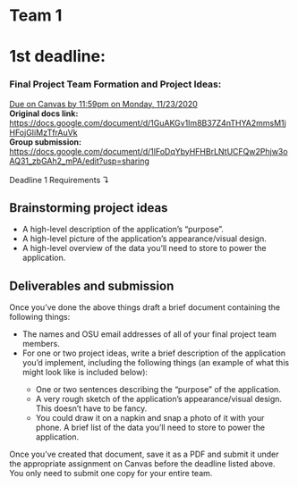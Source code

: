 # Team 1

# 1st deadline:
  
### Final Project Team Formation and Project Ideas:
<ins>Due on Canvas by 11:59pm on Monday, 11/23/2020</ins> <br>
<strong>Original docs link:</strong> https://docs.google.com/document/d/1GuAKGv1Im8B37Z4nTHYA2mmsM1jHFojGIiMzTfrAuVk
<br>
<strong>Group submission:</strong> https://docs.google.com/document/d/1lFoDqYbyHFHBrLNtUCFQw2Phjw3oAQ31_zbGAh2_mPA/edit?usp=sharing
<br><br>
Deadline 1 Requirements ↴
## Brainstorming project ideas
<ul>  
  <li>A high-level description of the application’s “purpose”.                          </li>
  <li>A high-level picture of the application’s appearance/visual design.               </li>
  <li>A high-level overview of the data you’ll need to store to power the application.  </li>
</ul>

## Deliverables and submission
Once you’ve done the above things draft a brief document containing the following things:
<ul>
  <li>The names and OSU email addresses of all of your final project team members.</li>
  <li>For one or two project ideas, write a brief description of the application you’d implement, including the following things (an example of what this might look like is included below):</li>
  <ul>
    <li>One or two sentences describing the “purpose” of the application.</li>
    <li>A very rough sketch of the application’s appearance/visual design. This doesn’t have to be fancy.</li>
    <li>You could draw it on a napkin and snap a photo of it with your phone. A brief list of the data you’ll need to store to power the application. </li>
  </ul>
</ul>

Once you’ve created that document, save it as a PDF and submit it under the appropriate assignment on Canvas before the deadline listed above. You only need to submit one copy for your entire team.
